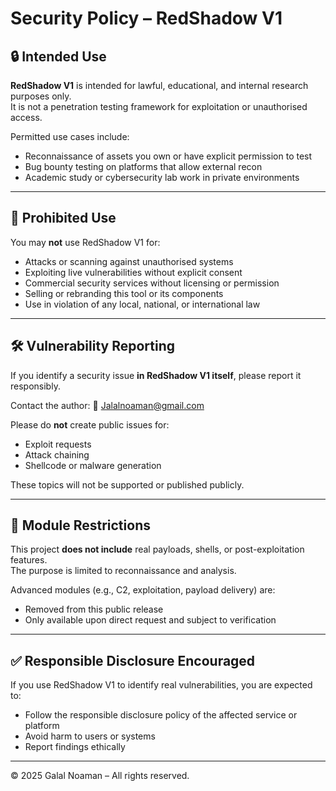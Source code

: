 # Security Policy – RedShadow V1

## 🔒 Intended Use

**RedShadow V1** is intended for lawful, educational, and internal research purposes only.  
It is not a penetration testing framework for exploitation or unauthorised access.

Permitted use cases include:
- Reconnaissance of assets you own or have explicit permission to test
- Bug bounty testing on platforms that allow external recon
- Academic study or cybersecurity lab work in private environments

---

## 🚫 Prohibited Use

You may **not** use RedShadow V1 for:
- Attacks or scanning against unauthorised systems
- Exploiting live vulnerabilities without explicit consent
- Commercial security services without licensing or permission
- Selling or rebranding this tool or its components
- Use in violation of any local, national, or international law

---

## 🛠️ Vulnerability Reporting

If you identify a security issue **in RedShadow V1 itself**, please report it responsibly.

Contact the author:
📧 Jalalnoaman@gmail.com

Please do **not** create public issues for:
- Exploit requests
- Attack chaining
- Shellcode or malware generation

These topics will not be supported or published publicly.

---

## 🔐 Module Restrictions

This project **does not include** real payloads, shells, or post-exploitation features.  
The purpose is limited to reconnaissance and analysis.

Advanced modules (e.g., C2, exploitation, payload delivery) are:
- Removed from this public release
- Only available upon direct request and subject to verification

---

## ✅ Responsible Disclosure Encouraged

If you use RedShadow V1 to identify real vulnerabilities, you are expected to:
- Follow the responsible disclosure policy of the affected service or platform
- Avoid harm to users or systems
- Report findings ethically

---

© 2025 Galal Noaman – All rights reserved.

